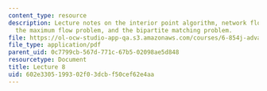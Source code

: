 ```yaml
---
content_type: resource
description: Lecture notes on the interior point algorithm, network flows, notations,
  the maximum flow problem, and the bipartite matching problem.
file: https://ol-ocw-studio-app-qa.s3.amazonaws.com/courses/6-854j-advanced-algorithms-fall-2008/602e3305199302f03dcbf50cef62e4aa_lect10_10.pdf
file_type: application/pdf
parent_uid: 0c7799cb-567d-771c-67b5-02098ae5d848
resourcetype: Document
title: Lecture 8
uid: 602e3305-1993-02f0-3dcb-f50cef62e4aa
---
```

